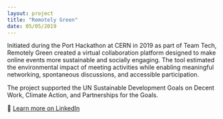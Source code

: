 ```yaml
---
layout: project
title: "Remotely Green"
date: 05/05/2019
---
```



Initiated during the Port Hackathon at CERN in 2019 as part of Team Tech, Remotely Green created a virtual collaboration platform designed 
to make online events more sustainable and socially engaging. <!--more--> The tool estimated the environmental impact of meeting activities while enabling 
meaningful networking, spontaneous discussions, and accessible participation.


 The project supported the UN Sustainable Development Goals on Decent Work, Climate Action, and Partnerships for the Goals.

  🔗 [Learn more on LinkedIn](https://www.linkedin.com/company/remotely-green/about/)
